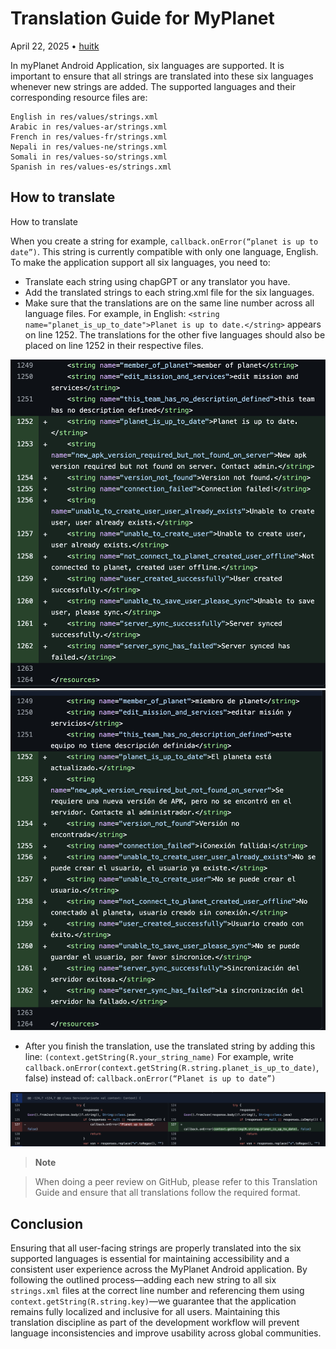 # Translation Guide for MyPlanet
April 22, 2025 • [huitk](https://github.com/huitk)

In myPlanet Android Application, six languages are supported. It is important to ensure that all strings are translated into these six languages whenever new strings are added. The supported languages and their corresponding resource files are:

    English in res/values/strings.xml
    Arabic in res/values-ar/strings.xml
    French in res/values-fr/strings.xml
    Nepali in res/values-ne/strings.xml 
    Somali in res/values-so/strings.xml 
    Spanish in res/values-es/strings.xml

## How to translate
How to translate

When you create a string for example, 
`callback.onError(“planet is up to date”)`. 
This string is currently compatible with only one language, English. To make the application support all six languages, you need to:

- Translate each string using chapGPT or any translator you have.
- Add the translated strings to each string.xml file for the six languages.
- Make sure that the translations are on the same line number across all language files. For example, in English:
`<string name="planet_is_up_to_date">Planet is up to date.</string>` appears on line 1252. The translations for the other five languages should also be placed on line 1252 in their respective files.

![eng-translation](images/en-translation2.png)
![es-translation](images/es-translation2.png)

- After you finish the translation, use the translated string by adding this line: 
`(context.getString(R.your_string_name)`
For example, write 
`callback.onError(context.getString(R.string.planet_is_up_to_date)`, false) instead of: `callback.onError(“Planet is up to date”)`

![string-translation](images/string-translate.png)


>**Note**

>When doing a peer review on GitHub, please refer to this Translation Guide and ensure that all translations follow the required format.

## Conclusion

Ensuring that all user-facing strings are properly translated into the six supported languages is essential for maintaining accessibility and a consistent user experience across the MyPlanet Android application. By following the outlined process—adding each new string to all six `strings.xml` files at the correct line number and referencing them using `context.getString(R.string.key)`—we guarantee that the application remains fully localized and inclusive for all users. Maintaining this translation discipline as part of the development workflow will prevent language inconsistencies and improve usability across global communities.
